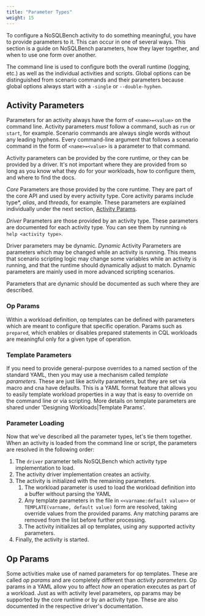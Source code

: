```yaml
---
title: "Parameter Types"
weight: 15
---
```


To configure a NoSQLBench activity to do something meaningful, you have to provide parameters to it.
This can occur in one of several ways. This section is a guide on NoSQLBench parameters, how they
layer together, and when to use one form over another.

The command line is used to configure both the overall runtime (logging, etc.) as well as the
individual activities and scripts. Global options can be distinguished from scenario commands and
their parameters because global options always start with a `-single` or `--double-hyphen`.

## Activity Parameters

Parameters for an activity always have the form of `<name>=<value>` on the command line. Activity
parameters *must*
follow a command, such as `run` or `start`, for example. Scenario commands are always single words
without any leading hyphens. Every command-line argument that follows a scenario command in the form
of `<name>=<value>` is a parameter to that command.

Activity parameters can be provided by the core runtime, or they can be provided by a driver. It's
not important where they are provided from so long as you know what they do for your workloads, how
to configure them, and where to find the docs.

*Core* Parameters are those provided by the core runtime. They are part of the core API and used by
every activity type. Core activity params include type*, *alias*, and *threads*, for example. These
parameters are explained individually under the next
section, [Activity Params](../activity-parameters).

*Driver* Parameters are those provided by an activity type. These parameters are documented for each
activity type. You can see them by running `nb help <activity type>`.

Driver parameters may be dynamic. *Dynamic* Activity Parameters are parameters which may be changed
while an activity is running. This means that scenario scripting logic may change some variables
while an activity is running, and that the runtime should dynamically adjust to match. Dynamic
parameters are mainly used in more advanced scripting scenarios.

Parameters that are dynamic should be documented as such where they are described.

### Op Params

Within a workload definition, op templates can be defined with parameters which are meant to 
configure that specific operation. Params such as `prepared`, which enables or disables prepared 
statements in CQL workloads are meaningful only for a given type of operation.

### Template Parameters

If you need to provide general-purpose overrides to a named section of the standard YAML, then you
may use a mechanism called _template parameters_. These are just like activity parameters, but they
are set via macro and cna have defaults. This is a YAML format feature that allows you to easily
template workload properties in a way that is easy to override on the command line or via scripting.
More details on template parameters are shared under 'Designing Workloads|Template Params'.

### Parameter Loading

Now that we've described all the parameter types, let's tie them together. When an activity is
loaded from the command line or script, the parameters are resolved in the following order:

1. The `driver` parameter tells NoSQLBench which activity type implementation to load.
2. The activity driver implementation creates an activity.
3. The activity is initialized with the remaining parameters.
    1. The workload parameter is used to load the workload definition into a buffer without parsing
       the YAML
    2. Any template parameters in the file in `<<varname:default value>>`
       or `TEMPLATE(varname, default value)` form are resolved, taking override values from the
       provided params. Any matching params are removed from the list before further processing.
    3. The activity initializes all op templates, using any supported activity parameters.
6. Finally, the activity is started.

## Op Params

Some activities make use of named parameters for op templates. These are called _op params_ and are
completely different than _activity parameters_. Op params in a YAML allow you to affect *how* an
operation executes as part of a workload. Just as with activity level parameters, op
params may be supported by the core runtime or by an activity type. These are also documented in
the respective driver's documentation.



